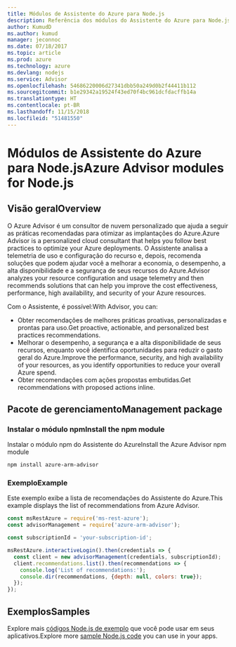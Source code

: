 ```yaml
---
title: Módulos de Assistente do Azure para Node.js
description: Referência dos módulos do Assistente do Azure para Node.js
author: KumudD
ms.author: kumud
manager: jeconnoc
ms.date: 07/18/2017
ms.topic: article
ms.prod: azure
ms.technology: azure
ms.devlang: nodejs
ms.service: Advisor
ms.openlocfilehash: 54686220006d27341dbb50a249d0b2f44411b112
ms.sourcegitcommit: b1e29342a19524f43ed70f4bc961dcfdacffb14a
ms.translationtype: HT
ms.contentlocale: pt-BR
ms.lasthandoff: 11/15/2018
ms.locfileid: "51481550"
---
```

# <a name="azure-advisor-modules-for-nodejs"></a><span data-ttu-id="f76a8-103">Módulos de Assistente do Azure para Node.js</span><span class="sxs-lookup"><span data-stu-id="f76a8-103">Azure Advisor modules for Node.js</span></span>

## <a name="overview"></a><span data-ttu-id="f76a8-104">Visão geral</span><span class="sxs-lookup"><span data-stu-id="f76a8-104">Overview</span></span>

<span data-ttu-id="f76a8-105">O Azure Advisor é um consultor de nuvem personalizado que ajuda a seguir as práticas recomendadas para otimizar as implantações do Azure.</span><span class="sxs-lookup"><span data-stu-id="f76a8-105">Azure Advisor is a personalized cloud consultant that helps you follow best practices to optimize your Azure deployments.</span></span> <span data-ttu-id="f76a8-106">O Assistente analisa a telemetria de uso e configuração do recurso e, depois, recomenda soluções que podem ajudar você a melhorar a economia, o desempenho, a alta disponibilidade e a segurança de seus recursos do Azure.</span><span class="sxs-lookup"><span data-stu-id="f76a8-106">Advisor analyzes your resource configuration and usage telemetry and then recommends solutions that can help you improve the cost effectiveness, performance, high availability, and security of your Azure resources.</span></span>

<span data-ttu-id="f76a8-107">Com o Assistente, é possível:</span><span class="sxs-lookup"><span data-stu-id="f76a8-107">With Advisor, you can:</span></span>
- <span data-ttu-id="f76a8-108">Obter recomendações de melhores práticas proativas, personalizadas e prontas para uso.</span><span class="sxs-lookup"><span data-stu-id="f76a8-108">Get proactive, actionable, and personalized best practices recommendations.</span></span>
- <span data-ttu-id="f76a8-109">Melhorar o desempenho, a segurança e a alta disponibilidade de seus recursos, enquanto você identifica oportunidades para reduzir o gasto geral do Azure.</span><span class="sxs-lookup"><span data-stu-id="f76a8-109">Improve the performance, security, and high availability of your resources, as you identify opportunities to reduce your overall Azure spend.</span></span>
- <span data-ttu-id="f76a8-110">Obter recomendações com ações propostas embutidas.</span><span class="sxs-lookup"><span data-stu-id="f76a8-110">Get recommendations with proposed actions inline.</span></span>

## <a name="management-package"></a><span data-ttu-id="f76a8-111">Pacote de gerenciamento</span><span class="sxs-lookup"><span data-stu-id="f76a8-111">Management package</span></span>

### <a name="install-the-npm-module"></a><span data-ttu-id="f76a8-112">Instalar o módulo npm</span><span class="sxs-lookup"><span data-stu-id="f76a8-112">Install the npm module</span></span>

<span data-ttu-id="f76a8-113">Instalar o módulo npm do Assistente do Azure</span><span class="sxs-lookup"><span data-stu-id="f76a8-113">Install the Azure Advisor npm module</span></span>

```bash
npm install azure-arm-advisor
```

### <a name="example"></a><span data-ttu-id="f76a8-114">Exemplo</span><span class="sxs-lookup"><span data-stu-id="f76a8-114">Example</span></span>

<span data-ttu-id="f76a8-115">Este exemplo exibe a lista de recomendações do Assistente do Azure.</span><span class="sxs-lookup"><span data-stu-id="f76a8-115">This example displays the list of recommendations from Azure Advisor.</span></span>

```javascript
const msRestAzure = require('ms-rest-azure');
const advisorManagement = require('azure-arm-advisor');

const subscriptionId = 'your-subscription-id';

msRestAzure.interactiveLogin().then(credentials => {
  const client = new advisorManagement(credentials, subscriptionId);
  client.recommendations.list().then(recommendations => {
    console.log('List of recommendations:');
    console.dir(recommendations, {depth: null, colors: true});
  });
});
```

## <a name="samples"></a><span data-ttu-id="f76a8-116">Exemplos</span><span class="sxs-lookup"><span data-stu-id="f76a8-116">Samples</span></span>

<span data-ttu-id="f76a8-117">Explore mais [códigos Node.js de exemplo](https://azure.microsoft.com/resources/samples/?platform=nodejs) que você pode usar em seus aplicativos.</span><span class="sxs-lookup"><span data-stu-id="f76a8-117">Explore more [sample Node.js code](https://azure.microsoft.com/resources/samples/?platform=nodejs) you can use in your apps.</span></span>
